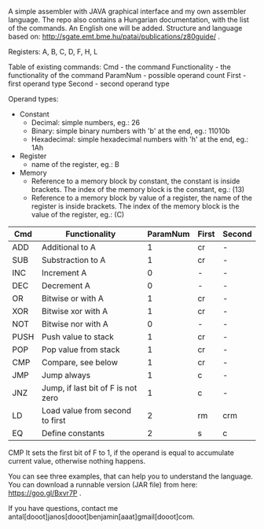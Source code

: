 A simple assembler with JAVA graphical interface and my own assembler language. The repo also contains a Hungarian documentation, with the list of the commands. An English one will be added. Structure and language based on: http://sgate.emt.bme.hu/patai/publications/z80guide/ .

Registers: A, B, C, D, F, H, L

Table of existing commands:
Cmd - the command
Functionality - the functionality of the command 
ParamNum - possible operand count
First  - first operand type
Second - second operand type

Operand types: 
  * Constant
    - Decimal: simple numbers, eg.: 26
    - Binary: simple binary numbers with 'b' at the end, eg.: 11010b
    - Hexadecimal: simple hexadecimal numbers with 'h' at the end, eg.: 1Ah
  * Register
    - name of the register, eg.: B
  * Memory
    - Reference to a memory block by constant, the constant is inside brackets. 
        The index of the memory block is the constant, eg.: (13)
    - Reference to a memory block by value of a register, the name of the register is inside brackets. 
        The index of the memory block is the value of the register, eg.: (C)

           
| Cmd  | Functionality                      | ParamNum | First | Second |
|------|------------------------------------|----------|-------|--------|
| ADD  | Additional to A                    | 1        | cr    | -      |
| SUB  | Substraction to A                  | 1        | cr    | -      |
| INC  | Increment A                        | 0        | -     | -      |
| DEC  | Decrement A                        | 0        | -     | -      |
| OR   | Bitwise or with A                  | 1        | cr    | -      |
| XOR  | Bitwise xor with A                 | 1        | cr    | -      |
| NOT  | Bitwise nor with A                 | 0        | -     | -      |
| PUSH | Push value to stack                | 1        | cr    | -      |
| POP  | Pop value from stack               | 1        | cr    | -      |
| CMP  | Compare, see below                 | 1        | cr    | -      |
| JMP  | Jump always                        | 1        | c     | -      |
| JNZ  | Jump, if last bit of F is not zero | 1        | c     | -      |
| LD   | Load value from second to first    | 2        | rm    | crm    |
| EQ   | Define constants                   | 2        | s     | c      |

CMP
  It sets the first bit of F to 1, if the operand is equal to accumulate current value, otherwise nothing happens. 

You can see three examples, that can help you to understand the language. You can download a runnable version (JAR file) from here: https://goo.gl/Bxvr7P .

If you have questions, contact me antal[dooot]janos[dooot]benjamin[aaat]gmail[dooot]com.
